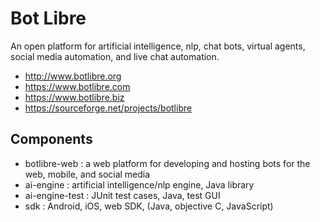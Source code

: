 # Bot Libre
An open platform for artificial intelligence, nlp, chat bots, virtual agents, social media automation, and live chat automation.

* http://www.botlibre.org
* https://www.botlibre.com
* https://www.botlibre.biz
* https://sourceforge.net/projects/botlibre

## Components

* botlibre-web : a web platform for developing and hosting bots for the web, mobile, and social media
* ai-engine : artificial intelligence/nlp engine, Java library
* ai-engine-test : JUnit test cases, Java, test GUI
* sdk : Android, iOS, web SDK, (Java, objective C, JavaScript)
